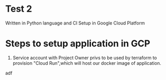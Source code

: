 # Test 2 

Written in Python language and CI Setup in Google Cloud Platform 


# Steps to setup application in GCP
1.  Service account with Project Owner privs to be used by terraform to provision "Cloud Run",which will host our docker image of application.

adf